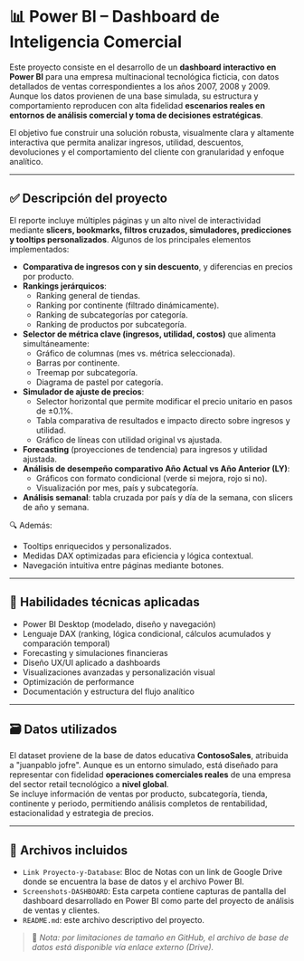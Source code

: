 # 📊 Power BI – Dashboard de Inteligencia Comercial

Este proyecto consiste en el desarrollo de un **dashboard interactivo en Power BI** para una empresa multinacional tecnológica ficticia, con datos detallados de ventas correspondientes a los años 2007, 2008 y 2009. Aunque los datos provienen de una base simulada, su estructura y comportamiento reproducen con alta fidelidad **escenarios reales en entornos de análisis comercial y toma de decisiones estratégicas**.

El objetivo fue construir una solución robusta, visualmente clara y altamente interactiva que permita analizar ingresos, utilidad, descuentos, devoluciones y el comportamiento del cliente con granularidad y enfoque analítico.

---

## ✅ Descripción del proyecto

El reporte incluye múltiples páginas y un alto nivel de interactividad mediante **slicers, bookmarks, filtros cruzados, simuladores, predicciones y tooltips personalizados**. Algunos de los principales elementos implementados:

- **Comparativa de ingresos con y sin descuento**, y diferencias en precios por producto.
- **Rankings jerárquicos**:
  - Ranking general de tiendas.
  - Ranking por continente (filtrado dinámicamente).
  - Ranking de subcategorías por categoría.
  - Ranking de productos por subcategoría.
- **Selector de métrica clave (ingresos, utilidad, costos)** que alimenta simultáneamente:
  - Gráfico de columnas (mes vs. métrica seleccionada).
  - Barras por continente.
  - Treemap por subcategoría.
  - Diagrama de pastel por categoría.
- **Simulador de ajuste de precios**:
  - Selector horizontal que permite modificar el precio unitario en pasos de ±0.1%.
  - Tabla comparativa de resultados e impacto directo sobre ingresos y utilidad.
  - Gráfico de líneas con utilidad original vs ajustada.
- **Forecasting** (proyecciones de tendencia) para ingresos y utilidad ajustada.
- **Análisis de desempeño comparativo Año Actual vs Año Anterior (LY)**:
  - Gráficos con formato condicional (verde si mejora, rojo si no).
  - Visualización por mes, país y subcategoría.
- **Análisis semanal**: tabla cruzada por país y día de la semana, con slicers de año y semana.

🔍 Además:
- Tooltips enriquecidos y personalizados.
- Medidas DAX optimizadas para eficiencia y lógica contextual.
- Navegación intuitiva entre páginas mediante botones.

---

## 🧠 Habilidades técnicas aplicadas

- Power BI Desktop (modelado, diseño y navegación)
- Lenguaje DAX (ranking, lógica condicional, cálculos acumulados y comparación temporal)
- Forecasting y simulaciones financieras
- Diseño UX/UI aplicado a dashboards
- Visualizaciones avanzadas y personalización visual
- Optimización de performance
- Documentación y estructura del flujo analítico

---

## 🗃️ Datos utilizados

El dataset proviene de la base de datos educativa **ContosoSales**, atribuida a "juanpablo jofre". Aunque es un entorno simulado, está diseñado para representar con fidelidad **operaciones comerciales reales** de una empresa del sector retail tecnológico a **nivel global**.  
Se incluye información de ventas por producto, subcategoría, tienda, continente y periodo, permitiendo análisis completos de rentabilidad, estacionalidad y estrategia de precios.

---

## 📁 Archivos incluidos

- `Link Proyecto-y-Database`: Bloc de Notas con un link de Google Drive donde se encuentra la base de datos y el archivo Power BI.
- `Screenshots-DASHBOARD`: Esta carpeta contiene capturas de pantalla del dashboard desarrollado en Power BI como parte del proyecto de análisis de ventas y clientes.
- `README.md`: este archivo descriptivo del proyecto.

> 🎯 *Nota: por limitaciones de tamaño en GitHub, el archivo de base de datos está disponible vía enlace externo (Drive).*


